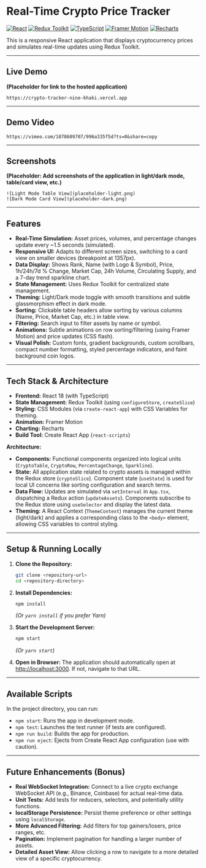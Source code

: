 # Real-Time Crypto Price Tracker

[![React](https://img.shields.io/badge/React-18-blue?logo=react)](https://reactjs.org/)
[![Redux Toolkit](https://img.shields.io/badge/Redux%20Toolkit-2.x-764ABC?logo=redux)](https://redux-toolkit.js.org/)
[![TypeScript](https://img.shields.io/badge/TypeScript-5.x-blue?logo=typescript)](https://www.typescriptlang.org/)
[![Framer Motion](https://img.shields.io/badge/Framer%20Motion-11.x-black?logo=framer)](https://www.framer.com/motion/)
[![Recharts](https://img.shields.io/badge/Recharts-2.x-blue)](https://recharts.org/)

This is a responsive React application that displays cryptocurrency prices and simulates real-time updates using Redux Toolkit.

---

## Live Demo

**(Placeholder for link to the hosted application)**

```
https://crypto-tracker-nine-khaki.vercel.app
```

---

## Demo Video

```
https://vimeo.com/1078609707/996a335f5d?ts=0&share=copy
```

---

## Screenshots

**(Placeholder: Add screenshots of the application in light/dark mode, table/card view, etc.)**

```
![Light Mode Table View](placeholder-light.png)
![Dark Mode Card View](placeholder-dark.png)
```

---

## Features

*   **Real-Time Simulation:** Asset prices, volumes, and percentage changes update every ~1.5 seconds (simulated).
*   **Responsive UI:** Adapts to different screen sizes, switching to a card view on smaller devices (breakpoint at 1357px).
*   **Data Display:** Shows Rank, Name (with Logo & Symbol), Price, 1h/24h/7d % Change, Market Cap, 24h Volume, Circulating Supply, and a 7-day trend sparkline chart.
*   **State Management:** Uses Redux Toolkit for centralized state management.
*   **Theming:** Light/Dark mode toggle with smooth transitions and subtle glassmorphism effect in dark mode.
*   **Sorting:** Clickable table headers allow sorting by various columns (Name, Price, Market Cap, etc.) in table view.
*   **Filtering:** Search input to filter assets by name or symbol.
*   **Animations:** Subtle animations on row sorting/filtering (using Framer Motion) and price updates (CSS flash).
*   **Visual Polish:** Custom fonts, gradient backgrounds, custom scrollbars, compact number formatting, styled percentage indicators, and faint background coin logos.

---

## Tech Stack & Architecture

*   **Frontend:** React 18 (with TypeScript)
*   **State Management:** Redux Toolkit (using `configureStore`, `createSlice`)
*   **Styling:** CSS Modules (via `create-react-app`) with CSS Variables for theming.
*   **Animation:** Framer Motion
*   **Charting:** Recharts
*   **Build Tool:** Create React App (`react-scripts`)

**Architecture:**

*   **Components:** Functional components organized into logical units (`CryptoTable`, `CryptoRow`, `PercentageChange`, `Sparkline`).
*   **State:** All application state related to crypto assets is managed within the Redux store (`cryptoSlice`). Component state (`useState`) is used for local UI concerns like sorting configuration and search terms.
*   **Data Flow:** Updates are simulated via `setInterval` in `App.tsx`, dispatching a Redux action (`updateAssets`). Components subscribe to the Redux store using `useSelector` and display the latest data.
*   **Theming:** A React Context (`ThemeContext`) manages the current theme (light/dark) and applies a corresponding class to the `<body>` element, allowing CSS variables to control styling.

---

## Setup & Running Locally

1.  **Clone the Repository:**
    ```bash
    git clone <repository-url>
    cd <repository-directory>
    ```

2.  **Install Dependencies:**
    ```bash
    npm install
    ```
    *(Or `yarn install` if you prefer Yarn)*

3.  **Start the Development Server:**
    ```bash
    npm start
    ```
    *(Or `yarn start`)*

4.  **Open in Browser:**
    The application should automatically open at [http://localhost:3000](http://localhost:3000). If not, navigate to that URL.

---

## Available Scripts

In the project directory, you can run:

*   `npm start`: Runs the app in development mode.
*   `npm test`: Launches the test runner (if tests are configured).
*   `npm run build`: Builds the app for production.
*   `npm run eject`: Ejects from Create React App configuration (use with caution).

---

## Future Enhancements (Bonus)

*   **Real WebSocket Integration:** Connect to a live crypto exchange WebSocket API (e.g., Binance, Coinbase) for actual real-time data.
*   **Unit Tests:** Add tests for reducers, selectors, and potentially utility functions.
*   **localStorage Persistence:** Persist theme preference or other settings using `localStorage`.
*   **More Advanced Filtering:** Add filters for top gainers/losers, price ranges, etc.
*   **Pagination:** Implement pagination for handling a larger number of assets.
*   **Detailed Asset View:** Allow clicking a row to navigate to a more detailed view of a specific cryptocurrency. 
